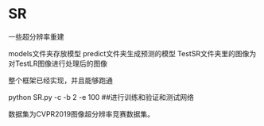 # SR
一些超分辨率重建

models文件夹存放模型
predict文件夹生成预测的模型
TestSR文件夹里的图像为对TestLR图像进行处理后的图像

整个框架已经实现，并且能够跑通

python SR.py -c -b 2 -e 100       ##进行训练和验证和测试网络

数据集为CVPR2019图像超分辨率竞赛数据集。

